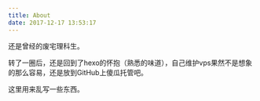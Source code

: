 ```yaml
---
title: About
date: 2017-12-17 13:53:17
---
```

还是曾经的废宅理科生。 

转了一圈后，还是回到了hexo的怀抱（熟悉的味道），自己维护vps果然不是想象的那么容易，还是放到GitHub上傻瓜托管吧。  

这里用来乱写一些东西。